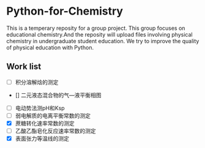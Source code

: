 # Python-for-Chemistry
This is a temperary reposity for a group project.
This group focuses on educational chemistry.And the reposity will upload files involving physical chemistry in undergraduate student education. We try to improve the quality of physical education with Python.
## Work list
* [ ] 积分溶解焓的测定
* [] 二元液态混合物的气—液平衡相图
* [ ] 电动势法测pH和Ksp
* [ ] 弱电解质的电离平衡常数的测定
* [X] 蔗糖转化速率常数的测定
* [ ] 乙酸乙酯皂化反应速率常数的测定
* [X] 表面张力等温线的测定

